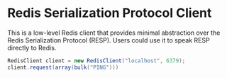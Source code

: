 Redis Serialization Protocol Client
===

This is a low-level Redis client that provides minimal abstraction over the Redis Serialization Protocol (RESP). 
Users could use it to speak RESP directly to Redis.

```java
RedisClient client = new RedisClient("localhost", 6379);
client.request(array(bulk("PING")))
```